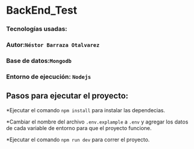 # BackEnd_Test

### Tecnologías usadas:

### Autor:`Néstor Barraza Otalvarez`

### Base de datos:`Mongodb`

### Entorno de ejecución: `Nodejs`

## Pasos para ejecutar el proyecto:

*Ejecutar el comando `npm install` para instalar las dependecias.

*Cambiar el nombre del archivo  `.env.explample` a `.env` y agregar los datos de cada variable de entorno para que el proyecto funcione.

*Ejecutar el comando `npm run dev` para correr el proyecto.




